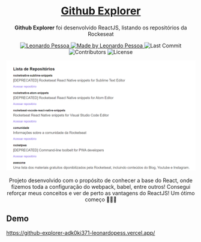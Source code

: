 <h1 align="center">
  <a href="https://github-explorer-adk0ki371-leonardopess.vercel.app/" target="_blank">
    Github Explorer
  </a>
</h1>

<p align="center"><b>Github Explorer</b> foi desenvolvido ReactJS, listando os repositórios da Rockeseat</p>

<p align="center">
   <a href="https://www.linkedin.com/in/leonardo-pessoa-5733121b5/" target="_blank">
      <img alt="Leonardo Pessoa" src="https://img.shields.io/badge/-Leonardo Pessoa-4e5acf?style=flat&logo=Linkedin&logoColor=white" />
   </a>
  
  <a href="https://github.com/LeonardoPess" target="_blank">
    <img alt="Made by Leonardo Pessoa" src="https://img.shields.io/badge/made%20by-Leonardo%20Pessoa-5965e0">
  </a>

  <img alt="Last Commit" src="https://img.shields.io/github/last-commit/LeonardoPess/github-explorer?color=rgb(89,101,224)%22">

  <img alt="Contributors" src="https://img.shields.io/github/contributors/LeonardoPess/github-explorer?color=rgb(89,101,224)">

  <img alt="License" src="https://img.shields.io/badge/license-MIT-%2304D361?color=rgb(89,101,224)">
</p>

<p align="center">
  <img src="github-explorer-img.png">
</p>

<p align="center">Projeto desenvolvido com o propósito de conhecer a base do React, onde fizemos toda a configuração do webpack, babel, entre outros!
Consegui reforçar meus conceitos e ver de perto as vantagens do ReactJS! Um ótimo começo 🚀🚀🚀</p>

## Demo
https://github-explorer-adk0ki371-leonardopess.vercel.app/
